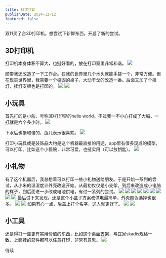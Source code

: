 ```yaml
---
title: 科学打印
publishDate: 2024-12-12
featured: false
---
```


双11买了台3D打印机，想尝试下新鲜东西，开启了新的尝试。

## 3D打印机

打印机本身体积不算大，也挺好看的，放在打印室里非常和谐。
![](https://pub-d5bcaa1465694f2b84727665eeded50e.r2.dev/network-asset-22-14-48-480-20250104231405-imdqu7w.png)

顺带我还改造了一下工作台。在我的世界里几个木头就能手搓一个，非常方便。但在现实世界里，我需要一个稳固的桌子，大动干戈的改造一番。后面又加了个挂灯，挂灯支架也是打印的。
![](https://pub-d5bcaa1465694f2b84727665eeded50e.r2.dev/network-asset-22-17-16-177-20250104231405-wnmgysk.png)
![](https://pub-d5bcaa1465694f2b84727665eeded50e.r2.dev/network-asset-22-32-51-361-20250104231405-dsmrlj1.png)

## 小玩具

首先打的是小船，号称3D打印界的hello world。不过我一不小心打成了大船，一打就是六个多小时。
![](https://pub-d5bcaa1465694f2b84727665eeded50e.r2.dev/network-asset-22-07-47-994-20250104231406-f6c29t7.png)

下水后也挺和谐的，鱼儿表示很喜欢。
![](https://pub-d5bcaa1465694f2b84727665eeded50e.r2.dev/network-asset-22-18-59-107-20250104231406-vm3sjdf.png)

打印小玩具或是装饰品大约是这个机器最直接的用途，app里有很多现成的模型，可以打印。比如这个小猫碗，非常可爱，也挺实用（可以放钥匙）。
![](https://pub-d5bcaa1465694f2b84727665eeded50e.r2.dev/network-asset-22-19-53-824-20250104231406-116ou8g.png)

## 小礼物

有了这个机器后，我总想着可以打印一些小礼物送给朋友。于是开始一系列的尝试，从小米的温湿度计外壳改造开始。从最初仅仅是小支架，到后来改造成小电脑的样子，到后面进一步改成电池供电，有过一系列的尝试。
![](https://pub-d5bcaa1465694f2b84727665eeded50e.r2.dev/network-asset-22-24-16-010-20250104231406-3h5zt15.png)
![](https://pub-d5bcaa1465694f2b84727665eeded50e.r2.dev/network-asset-22-24-25-184-20250104231407-akjm401.png)
![](https://pub-d5bcaa1465694f2b84727665eeded50e.r2.dev/network-asset-22-24-42-466-20250104231407-uomnsz6.png)
![](https://pub-d5bcaa1465694f2b84727665eeded50e.r2.dev/network-asset-22-24-53-610-20250104231407-789y1ni.png)
![](https://pub-d5bcaa1465694f2b84727665eeded50e.r2.dev/network-asset-22-25-04-494-20250104231407-wcggkhk.png)
![](https://pub-d5bcaa1465694f2b84727665eeded50e.r2.dev/network-asset-22-25-14-932-20250104231407-3g8tucx.png)
![](https://pub-d5bcaa1465694f2b84727665eeded50e.r2.dev/network-asset-22-25-21-570-20250104231407-i1um0h5.png)
![](https://pub-d5bcaa1465694f2b84727665eeded50e.r2.dev/network-asset-22-25-33-021-20250104231408-uq7rk3u.png)
![](https://pub-d5bcaa1465694f2b84727665eeded50e.r2.dev/network-asset-22-25-41-019-20250104231408-pig38ki.png)
最后试下来发现，还是这个小盒子方案改供电最简单，外壳颜色选择也很多。
![](https://pub-d5bcaa1465694f2b84727665eeded50e.r2.dev/network-asset-22-26-24-299-20250104231408-nttt7nu.png)
![](https://pub-d5bcaa1465694f2b84727665eeded50e.r2.dev/network-asset-22-09-26-200-20250104231408-vkjbtgr.png)
如果有心一点，后盖上打个名字，送人就更好了。
![](https://pub-d5bcaa1465694f2b84727665eeded50e.r2.dev/network-asset-22-29-47-291-20250104231408-v65em13.png)
![](https://pub-d5bcaa1465694f2b84727665eeded50e.r2.dev/network-asset-22-29-54-873-20250104231409-l26hkp9.png)

## 小工具

还是得打一些更有实用价值的东西，比如这个桌面支架，与宜家skadis规格一致，上面挂的部件都可以任意打印，非常有意思。
![](https://pub-d5bcaa1465694f2b84727665eeded50e.r2.dev/network-asset-22-33-55-627-20250104231409-vrxc6kz.png)

待续